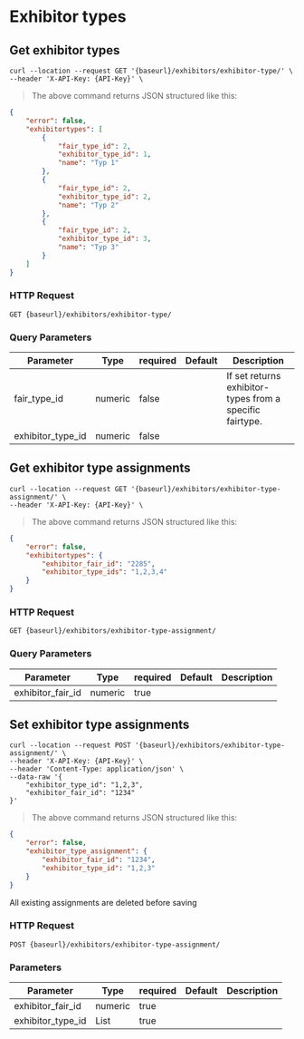# Exhibitor types
## Get exhibitor types

```shell
curl --location --request GET '{baseurl}/exhibitors/exhibitor-type/' \
--header 'X-API-Key: {API-Key}' \
```

> The above command returns JSON structured like this:

```json
{
    "error": false,
    "exhibitortypes": [
        {
            "fair_type_id": 2,
            "exhibitor_type_id": 1,
            "name": "Typ 1"
        },
        {
            "fair_type_id": 2,
            "exhibitor_type_id": 2,
            "name": "Typ 2"
        },
        {
            "fair_type_id": 2,
            "exhibitor_type_id": 3,
            "name": "Typ 3"
        }
    ]
}
```

### HTTP Request

`GET {baseurl}/exhibitors/exhibitor-type/`

### Query Parameters

Parameter | Type | required | Default | Description
--------- | ---- | -------- | ------- | -----------
fair_type_id | numeric | false | | If set returns exhibitor-types from a specific fairtype.
exhibitor_type_id | numeric | false | |

## Get exhibitor type assignments

```shell
curl --location --request GET '{baseurl}/exhibitors/exhibitor-type-assignment/' \
--header 'X-API-Key: {API-Key}' \
```

> The above command returns JSON structured like this:

```json
{
    "error": false,
    "exhibitortypes": {
        "exhibitor_fair_id": "2285",
        "exhibitor_type_ids": "1,2,3,4"
    }
}
```

### HTTP Request

`GET {baseurl}/exhibitors/exhibitor-type-assignment/`

### Query Parameters

Parameter | Type | required | Default | Description
--------- | ---- | -------- | ------- | -----------
exhibitor_fair_id | numeric | true | |

## Set exhibitor type assignments

```shell
curl --location --request POST '{baseurl}/exhibitors/exhibitor-type-assignment/' \
--header 'X-API-Key: {API-Key}' \
--header 'Content-Type: application/json' \
--data-raw '{
    "exhibitor_type_id": "1,2,3",
    "exhibitor_fair_id": "1234"
}'
```

> The above command returns JSON structured like this:

```json
{
    "error": false,
    "exhibitor_type_assignment": {
        "exhibitor_fair_id": "1234",
        "exhibitor_type_id": "1,2,3"
    }
}
```

<aside class="notice">
All existing assignments are deleted before saving
</aside>

### HTTP Request

`POST {baseurl}/exhibitors/exhibitor-type-assignment/`

### Parameters

Parameter | Type | required | Default | Description
--------- | ---- | -------- | ------- | -----------
exhibitor_fair_id | numeric | true | |
exhibitor_type_id | List | true | |
